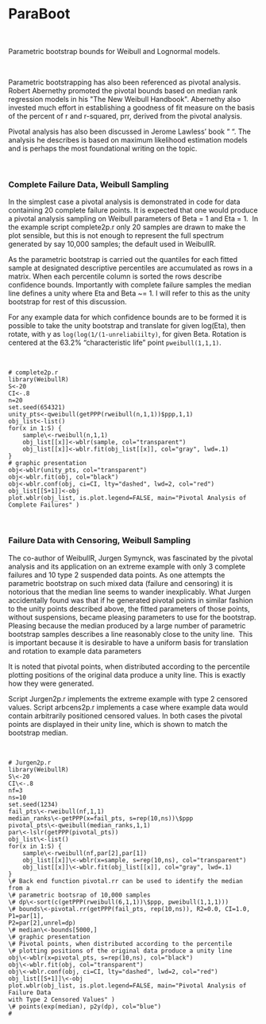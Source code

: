 ParaBoot
========

 

Parametric bootstrap bounds for Weibull and Lognormal models.

 

Parametric bootstrapping has also been referenced as pivotal analysis. Robert
Abernethy promoted the pivotal bounds based on median rank regression models in
his "The New Weibull Handbook". Abernethy also invested much effort in
establishing a goodness of fit measure on the basis of the percent of r and
r-squared, prr, derived from the pivotal analysis.

Pivotal analysis has also been discussed in Jerome Lawless’ book “ “. The
analysis he describes is based on maximum likelihood estimation models and is
perhaps the most foundational writing on the topic.

 

### Complete Failure Data, Weibull Sampling

In the simplest case a pivotal analysis is demonstrated in code for data
containing 20 complete failure points. It is expected that one would produce a
pivotal analysis sampling on Weibull parameters of Beta = 1 and Eta = 1.  In the
example script complete2p.r only 20 samples are drawn to make the plot sensible,
but this is not enough to represent the full spectrum generated by say 10,000
samples; the default used in WeibullR.

As the parametric bootstrap is carried out the quantiles for each fitted sample
at designated descriptive percentiles are accumulated as rows in a matrix. When
each percentile column is sorted the rows describe confidence bounds.
Importantly with complete failure samples the median line defines a unity where
Eta and Beta \~= 1. I will refer to this as the unity bootstrap for rest of this
discussion.

For any example data for which confidence bounds are to be formed it is possible
to take the unity bootstrap and translate for given log(Eta), then rotate, with
y as `log(log(1/(1-unreliabiilty)`, for given Beta. Rotation is centered at the
63.2% “characteristic life” point `pweibull(1,1,1)`.

 

~~~~~~~~~~~~~~~~~~~~~~~~~~~~~~~~~~~~~~~~~~~~~~~~~~~~~~~~~~~~~~~~~~~~~~~~~~~~~~~~
# complete2p.r
library(WeibullR)
S<-20
CI<-.8
n=20
set.seed(654321)
unity_pts<-qweibull(getPPP(rweibull(n,1,1))$ppp,1,1)
obj_list<-list()
for(x in 1:S) {
    sample\<-rweibull(n,1,1)
    obj_list[[x]]<-wblr(sample, col="transparent")
    obj_list[[x]]<-wblr.fit(obj_list[[x]], col="gray", lwd=.1)
}
# graphic presentation
obj<-wblr(unity_pts, col="transparent")
obj<-wblr.fit(obj, col="black")
obj<-wblr.conf(obj, ci=CI, lty="dashed", lwd=2, col="red")
obj_list[[S+1]]<-obj
plot.wblr(obj_list, is.plot.legend=FALSE, main="Pivotal Analysis of Complete Failures" )
~~~~~~~~~~~~~~~~~~~~~~~~~~~~~~~~~~~~~~~~~~~~~~~~~~~~~~~~~~~~~~~~~~~~~~~~~~~~~~~~

 

###  Failure Data with Censoring, Weibull Sampling

The co-author of WeibullR, Jurgen Symynck, was fascinated by the pivotal
analysis and its application on an extreme example with only 3 complete failures
and 10 type 2 suspended data points. As one attempts the parametric bootstrap on
such mixed data (failure and censoring) it is notorious that the median line
seems to wander inexplicably. What Jurgen accidentally found was that if he
generated pivotal points in similar fashion to the unity points described above,
the fitted parameters of those points, without suspensions, became pleasing
parameters to use for the bootstrap. Pleasing because the median produced by a
large number of parametric bootstrap samples describes a line reasonably close
to the unity line.  This is important because it is desirable to have a uniform
basis for translation and rotation to example data parameters

It is noted that pivotal points, when distributed according to the percentile
plotting positions of the original data produce a unity line. This is exactly
how they were generated.

Script Jurgen2p.r implements the extreme example with type 2 censored values.
Script arbcens2p.r implements a case where example data would contain
arbitrarily positioned censored values. In both cases the pivotal points are
displayed in their unity line, which is shown to match the bootstrap median.

 

~~~~~~~~~~~~~~~~~~~~~~~~~~~~~~~~~~~~~~~~~~~~~~~~~~~~~~~~~~~~~~~~~~~~~~~~~~~~~~~~
# Jurgen2p.r
library(WeibullR)
S\<-20
CI\<-.8
nf=3
ns=10
set.seed(1234)
fail_pts\<-rweibull(nf,1,1)
median_ranks\<-getPPP(x=fail_pts, s=rep(10,ns))\$ppp
pivotal_pts\<-qweibull(median_ranks,1,1)
par\<-lslr(getPPP(pivotal_pts))
obj_list\<-list()
for(x in 1:S) {
	sample\<-rweibull(nf,par[2],par[1])
	obj_list[[x]]\<-wblr(x=sample, s=rep(10,ns), col="transparent")
	obj_list[[x]]\<-wblr.fit(obj_list[[x]], col="gray", lwd=.1)
}
\# Back end function pivotal.rr can be used to identify the median from a
\# parametric bootsrap of 10,000 samples
\# dp\<-sort(c(getPPP(rweibull(6,1,1))\$ppp, pweibull(1,1,1)))
\# bounds\<-pivotal.rr(getPPP(fail_pts, rep(10,ns)), R2=0.0, CI=1.0, P1=par[1],
P2=par[2],unrel=dp)
\# median\<-bounds[5000,]
\# graphic presentation
\# Pivotal points, when distributed according to the percentile
\# plotting positions of the original data produce a unity line
obj\<-wblr(x=pivotal_pts, s=rep(10,ns), col="black")
obj\<-wblr.fit(obj, col="transparent")
obj\<-wblr.conf(obj, ci=CI, lty="dashed", lwd=2, col="red")
obj_list[[S+1]]\<-obj
plot.wblr(obj_list, is.plot.legend=FALSE, main="Pivotal Analysis of Failure Data
with Type 2 Censored Values" )
\# points(exp(median), p2y(dp), col="blue")
#
~~~~~~~~~~~~~~~~~~~~~~~~~~~~~~~~~~~~~~~~~~~~~~~~~~~~~~~~~~~~~~~~~~~~~~~~~~~~~~~~
